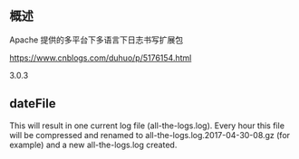 
## 概述

Apache 提供的多平台下多语言下日志书写扩展包

https://www.cnblogs.com/duhuo/p/5176154.html

3.0.3

## dateFile

This will result in one current log file (all-the-logs.log). Every hour this file will be compressed and renamed to all-the-logs.log.2017-04-30-08.gz (for example) and a new all-the-logs.log created.
